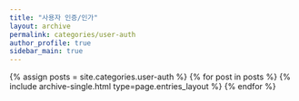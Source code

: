 ```yaml
---
title: "사용자 인증/인가"
layout: archive
permalink: categories/user-auth
author_profile: true
sidebar_main: true
---
```


{% assign posts = site.categories.user-auth %}
{% for post in posts %} {% include archive-single.html type=page.entries_layout %} {% endfor %}